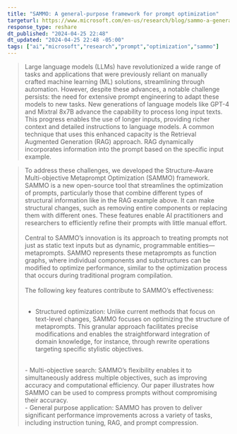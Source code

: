 ```yaml
---
title: "SAMMO: A general-purpose framework for prompt optimization"
targeturl: https://www.microsoft.com/en-us/research/blog/sammo-a-general-purpose-framework-for-prompt-optimization/
response_type: reshare
dt_published: "2024-04-25 22:48"
dt_updated: "2024-04-25 22:48 -05:00"
tags: ["ai","microsoft","research","prompt","optimization","sammo"]
---
```


> Large language models (LLMs) have revolutionized a wide range of tasks and applications that were previously reliant on manually crafted machine learning (ML) solutions, streamlining through automation. However, despite these advances, a notable challenge persists: the need for extensive prompt engineering to adapt these models to new tasks. New generations of language models like GPT-4 and Mixtral 8x7B advance the capability to process long input texts. This progress enables the use of longer inputs, providing richer context and detailed instructions to language models. A common technique that uses this enhanced capacity is the Retrieval Augmented Generation (RAG) approach. RAG dynamically incorporates information into the prompt based on the specific input example.

> To address these challenges, we developed the Structure-Aware Multi-objective Metaprompt Optimization (SAMMO) framework. SAMMO is a new open-source tool that streamlines the optimization of prompts, particularly those that combine different types of structural information like in the RAG example above. It can make structural changes, such as removing entire components or replacing them with different ones. These features enable AI practitioners and researchers to efficiently refine their prompts with little manual effort.  
> <br>
Central to SAMMO’s innovation is its approach to treating prompts not just as static text inputs but as dynamic, programmable entities—metaprompts. SAMMO represents these metaprompts as function graphs, where individual components and substructures can be modified to optimize performance, similar to the optimization process that occurs during traditional program compilation.  
> <br>
The following key features contribute to SAMMO’s effectiveness:  
> <br>
> - Structured optimization: Unlike current methods that focus on text-level changes, SAMMO focuses on optimizing the structure of metaprompts. This granular approach facilitates precise modifications and enables the straightforward integration of domain knowledge, for instance, through rewrite operations targeting specific stylistic objectives.  
> <br>
> - Multi-objective search: SAMMO’s flexibility enables it to simultaneously address multiple objectives, such as improving accuracy and computational efficiency. Our paper illustrates how SAMMO can be used to compress prompts without compromising their accuracy.  
> <br>
> - General purpose application: SAMMO has proven to deliver significant performance improvements across a variety of tasks, including instruction tuning, RAG, and prompt compression.